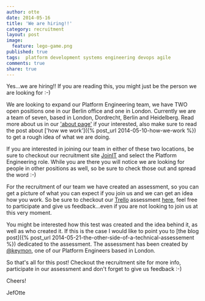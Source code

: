```yaml
---
author: otte 
date: 2014-05-16
title: 'We are hiring!!'
category: recruitment
layout: post
image: 
  feature: lego-game.png
published: true
tags:  platform development systems engineering devops agile
comments: true
share: true
---
```


Yes...we are hiring!! If you are reading this, you might just be the person we are looking for :-)

We are looking to expand our Platform Engineering team, we have TWO open positions one in our Berlin office and one in London. Currently we are a team of seven, based in London, Dordrecht, Berlin and Heidelberg.
Read more about us in our ['about page'](/about) if your interested, also make sure to read the post about ['how we work']({% post_url 2014-05-10-how-we-work %}) to get a rough idea of what we are doing.

If you are interested in joining our team in either of these two locations, be sure to checkout our recruitment site [JoinIT](http://joinit.springer.com) and select the Platform Engineering role.  While you are there you will notice we are looking for people in other positions as well, so be sure to check those out and spread the word :-)

For the recruitment of our team we have created an assessment, so you can get a picture of what you can expect if you join us and we can get an idea how you work. So be sure to checkout our [Trello](http://www.trello.com) assessment [here](https://trello.com/b/5qMF0d5A/springer-platform-engineer-assessment), feel free to participate and give us feedback...even if you are not looking to join us at this very moment.

You might be interested how this test was created and the idea behind it, as well as who created it. If this is the case I would like to point you to [the blog post]({% post_url 2014-05-21-the-other-side-of-a-technical-assessement %}) dedicated to the assessment. The assessment has been created by [@keymon](https://twitter.com/thekeymon), one of our Platform Engineers based in London.

So that's all for this post! Checkout the recruitment site for more info, participate in our assessment and don't forget to give us feedback :-)

Cheers!

JefOtte
